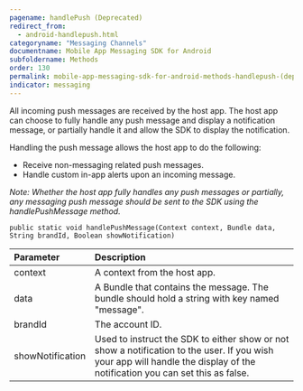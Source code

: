 ```yaml
---
pagename: handlePush (Deprecated)
redirect_from:
  - android-handlepush.html
categoryname: "Messaging Channels"
documentname: Mobile App Messaging SDK for Android
subfoldername: Methods
order: 130
permalink: mobile-app-messaging-sdk-for-android-methods-handlepush-(deprecated).html
indicator: messaging
---
```


All incoming push messages are received by the host app. The host app can choose to fully handle any push message and display a notification message, or partially handle it and allow the SDK to display the notification.

Handling the push message allows the host app to do the following:

- Receive non-messaging related push messages.
- Handle custom in-app alerts upon an incoming message.

*Note: Whether the host app fully handles any push messages or partially, any messaging push message should be sent to the SDK using the handlePushMessage method.*

`public static void handlePushMessage(Context context, Bundle data, String brandId, Boolean showNotification)`

| Parameter | Description |
| :--- | :--- |
| context | A context from the host app. |
| data | A Bundle that contains the message. The bundle should hold a string with key named "message". |
| brandId | The account ID. |
| showNotification | Used to instruct the SDK to either show or not show a notification to the user. If you wish your app will handle the display of the notification you can set this as false. |

